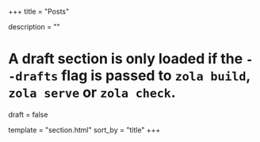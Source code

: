 +++
title = "Posts"

description = ""


# A draft section is only loaded if the `--drafts` flag is passed to `zola build`, `zola serve` or `zola check`.
draft = false

template = "section.html"
sort_by = "title"
+++

